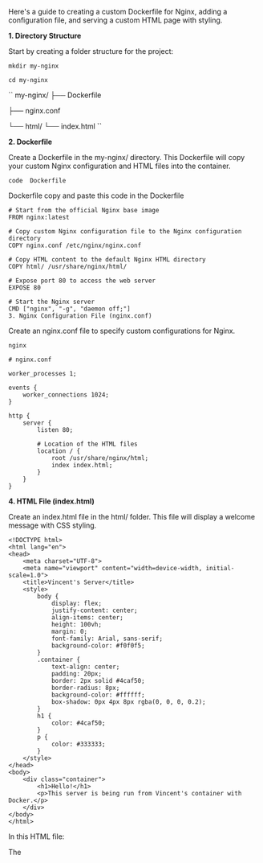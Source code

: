Here's a guide to creating a custom Dockerfile for Nginx, adding a configuration file, and serving a custom HTML page with styling.

**1. Directory Structure**

Start by creating a folder structure for the project:

``` 
mkdir my-nginx

cd my-nginx
```

``
my-nginx/
├── Dockerfile

├── nginx.conf

└── html/
    └── index.html
``    


**2. Dockerfile**

Create a Dockerfile in the my-nginx/ directory. This Dockerfile will copy your custom Nginx configuration and HTML files into the container.

``code  Dockerfile``

Dockerfile
copy and paste this code in the Dockerfile
```
# Start from the official Nginx base image
FROM nginx:latest

# Copy custom Nginx configuration file to the Nginx configuration directory
COPY nginx.conf /etc/nginx/nginx.conf

# Copy HTML content to the default Nginx HTML directory
COPY html/ /usr/share/nginx/html/

# Expose port 80 to access the web server
EXPOSE 80

# Start the Nginx server
CMD ["nginx", "-g", "daemon off;"]
3. Nginx Configuration File (nginx.conf)

```
Create an nginx.conf file to specify custom configurations for Nginx.

```
nginx

# nginx.conf

worker_processes 1;

events {
    worker_connections 1024;
}

http {
    server {
        listen 80;
        
        # Location of the HTML files
        location / {
            root /usr/share/nginx/html;
            index index.html;
        }
    }
}

```


**4. HTML File (index.html)**

Create an index.html file in the html/ folder. This file will display a welcome message with CSS styling.

```
<!DOCTYPE html>
<html lang="en">
<head>
    <meta charset="UTF-8">
    <meta name="viewport" content="width=device-width, initial-scale=1.0">
    <title>Vincent's Server</title>
    <style>
        body {
            display: flex;
            justify-content: center;
            align-items: center;
            height: 100vh;
            margin: 0;
            font-family: Arial, sans-serif;
            background-color: #f0f0f5;
        }
        .container {
            text-align: center;
            padding: 20px;
            border: 2px solid #4caf50;
            border-radius: 8px;
            background-color: #ffffff;
            box-shadow: 0px 4px 8px rgba(0, 0, 0, 0.2);
        }
        h1 {
            color: #4caf50;
        }
        p {
            color: #333333;
        }
    </style>
</head>
<body>
    <div class="container">
        <h1>Hello!</h1>
        <p>This server is being run from Vincent's container with Docker.</p>
    </div>
</body>
</html>

```

In this HTML file:

The <style> block adds basic styling, including centering the content, background colors, and shadow effects.
The message "This server is being run from Vincent's container with Docker" is displayed in a styled box.

**5. Build and Run the Docker Container**

In your terminal, navigate to the my-nginx/ directory and build the Docker image.

```
docker build -t vincent-nginx .
```

Run the Docker container:


``sudo docker run -d -p 8080:80 --name vincent-nginx-container vincent-nginx``

Now, open your browser and navigate to http://localhost:8080. You should see the custom-styled message: "Hello! This server is being run from Vincent's container with Docker."

Explanation
``Dockerfile:`` Sets up Nginx with custom configuration and HTML files.

``nginx.conf:`` Configures Nginx to serve files from the /usr/share/nginx/html directory.

``index.html:`` Displays a custom message with CSS styling.

This setup provides a customized Nginx server running in a Docker container with a styled HTML message.



To push the Docker image to Docker Hub, you'll need to follow these steps:

Login to Docker Hub (if not already logged in).
Tag the image with your Docker Hub username.
Push the image to Docker Hub.
Here’s a detailed guide to accomplish this:

**Step 5: Login to Docker Hub**

If you haven’t logged into Docker Hub yet, use the following command:


**docker login -u **

You’ll be prompted to enter your Docker Hub username and password.

**Step 2: Tag the Image**
To push the image to Docker Hub, you need to tag it with your Docker Hub repository name. The tag format should be username/repository:tag.

For example, if your Docker Hub username is vincent, tag the image as follows:


``sudo docker tag vincent-nginx vincent/vincent-nginx:latest``

Here:

vincent-nginx is the local image name.
vincent/vincent-nginx:latest is the tagged name that includes your Docker Hub username.

**Step 3: Push the Image to Docker Hub**

Now, push the tagged image to Docker Hub:


``sudo docker push vincent/vincent-nginx:latest``
This will upload the image to your Docker Hub repository vincent/vincent-nginx.

**Step 4: Verify the Image on Docker Hub**

After the push completes, you can verify it by logging into your Docker Hub account and checking the repository.


Now, your image vincent/vincent-nginx:latest should be publicly available on Docker Hub, and you (or anyone else) can pull it using:

``sudo docker pull vincent/vincent-nginx:latest``

Replace vincent with your Docker Hub username as needed.